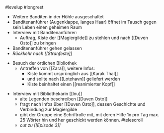 #levelup #longrest 
- Weitere Banditen in der Höhle ausgeschaltet
- Banditenanführer (Augenklappe, langes Haar) öffnet im Tausch gegen sein Leben einen geheimen Raum
- Interview mit Banditenanführer:
	- Auftrag, Kiste der [[Magiergilde]] zu stehlen und nach [[Duven Osto]] zu bringen
- Banditenanführer gehen gelassen
- *Rückkehr nach [[Stranfeste]]*
* Besuch der örtlichen Bibliothek
	- Antreffen von [[Zara]], weitere Infos:
		- Kiste kommt ursprünglich aus [[Karak Thal]]
		- und sollte nach [[Lotehavn]] geliefert werden
		- Kiste beinhaltet einen [[reanimierter Kopf]]
- Interview mit Bibliothekarin [[Inu]]
	- alte Legenden beschreiben [[Duven Osto]]
	- fragt nach Infos über [[Duven Osto]], dessen Geschichte und Verbindung zur Magiergilde
	- gibt der Gruppe eine Schriftrolle mit, mit deren Hilfe 1x pro Tag max. 25 Wörter hin und her geschickt werden können. #telescroll
	- *cut zu [[Episode 3]]*